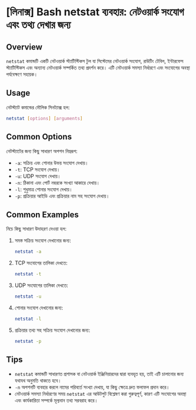 # [লিনাক্স] Bash netstat ব্যবহার: নেটওয়ার্ক সংযোগ এবং তথ্য দেখার জন্য

## Overview
`netstat` কমান্ডটি একটি নেটওয়ার্ক স্ট্যাটিস্টিকস টুল যা সিস্টেমের নেটওয়ার্ক সংযোগ, রাউটিং টেবিল, ইন্টারফেস স্ট্যাটিস্টিকস এবং অন্যান্য নেটওয়ার্ক সম্পর্কিত তথ্য প্রদর্শন করে। এটি নেটওয়ার্ক সমস্যা নির্ধারণে এবং সংযোগের অবস্থা পর্যবেক্ষণে সহায়ক।

## Usage
নেটস্ট্যাট কমান্ডের মৌলিক সিনট্যাক্স হল:

```bash
netstat [options] [arguments]
```

## Common Options
নেটস্ট্যাটের জন্য কিছু সাধারণ অপশন নিম্নরূপ:

- `-a`: সক্রিয় এবং শোনার উভয় সংযোগ দেখায়।
- `-t`: TCP সংযোগ দেখায়।
- `-u`: UDP সংযোগ দেখায়।
- `-n`: ঠিকানা এবং পোর্ট নম্বরকে সংখ্যা আকারে দেখায়।
- `-l`: শুধুমাত্র শোনার সংযোগ দেখায়।
- `-p`: প্রক্রিয়ার আইডি এবং প্রক্রিয়ার নাম সহ সংযোগ দেখায়।

## Common Examples
নিচে কিছু সাধারণ উদাহরণ দেওয়া হল:

1. সমস্ত সক্রিয় সংযোগ দেখানোর জন্য:
   ```bash
   netstat -a
   ```

2. TCP সংযোগের তালিকা দেখতে:
   ```bash
   netstat -t
   ```

3. UDP সংযোগের তালিকা দেখতে:
   ```bash
   netstat -u
   ```

4. শোনার সংযোগ দেখানোর জন্য:
   ```bash
   netstat -l
   ```

5. প্রক্রিয়ার তথ্য সহ সক্রিয় সংযোগ দেখানোর জন্য:
   ```bash
   netstat -p
   ```

## Tips
- `netstat` কমান্ডটি সাধারণত প্রশাসক বা নেটওয়ার্ক ইঞ্জিনিয়ারদের দ্বারা ব্যবহৃত হয়, তাই এটি চালানোর জন্য যথাযথ অনুমতি থাকতে হবে।
- `-n` অপশনটি ব্যবহার করলে নামের পরিবর্তে সংখ্যা দেখায়, যা কিছু ক্ষেত্রে দ্রুত ফলাফল প্রদান করে।
- নেটওয়ার্ক সমস্যা নির্ধারণের সময় `netstat` এর আউটপুট বিশ্লেষণ করা গুরুত্বপূর্ণ, কারণ এটি সংযোগের অবস্থা এবং কার্যকারিতা সম্পর্কে মূল্যবান তথ্য সরবরাহ করে।